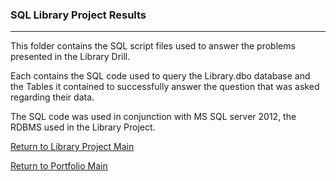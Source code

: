 ### SQL Library Project Results
***

This folder contains the SQL script files used
to answer the problems presented in the Library
Drill.

Each contains the SQL code used to query the Library.dbo
database and the Tables it contained to successfully
answer the question that was asked regarding their 
data.

The SQL code was used in conjunction with MS SQL server 2012,
the RDBMS used in the Library Project.



[Return to Library Project Main](../)

[Return to Portfolio Main](/../../)
